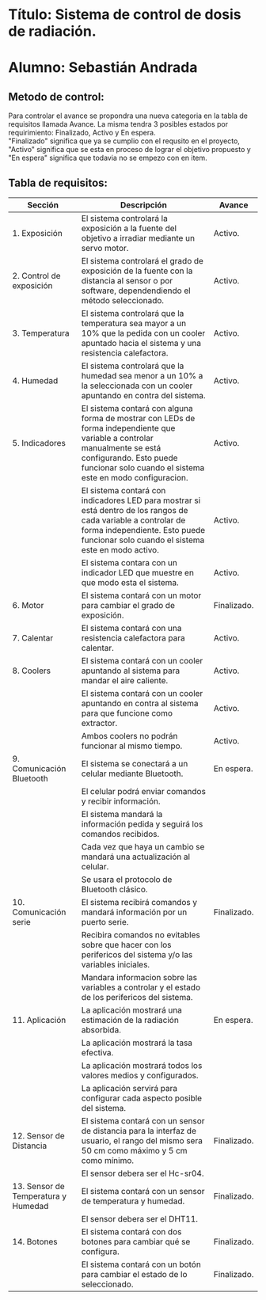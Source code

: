 # Título: Sistema de control de dosis de radiación. 


# Alumno: Sebastián Andrada



Metodo de control:
-
Para controlar el avance se propondra una nueva categoria en la tabla de requisitos llamada Avance. La misma tendra 3 posibles estados por requirimiento: Finalizado, Activo y En espera.  
"Finalizado" significa que ya se cumplio con el requsito en el proyecto, "Activo" significa que se esta en proceso de lograr el objetivo propuesto y "En espera" significa que todavia no se empezo con en item.

Tabla de requisitos:
-
| Sección                    | Descripción                                                                  | Avance     |
|----------------------------|------------------------------------------------------------------------------|------------|
| 1. Exposición              | El sistema controlará la exposición a la fuente del objetivo a irradiar mediante un servo motor.    | Activo. |
| 2. Control de exposición   | El sistema controlará el grado de exposición de la fuente con la distancia al sensor o por software, dependendiendo el método seleccionado. | Activo. |
| 3. Temperatura             | El sistema controlará que la temperatura sea mayor a un 10% que la pedida con un cooler apuntado hacia el sistema y una resistencia calefactora. | Activo.|
| 4. Humedad                 | El sistema controlará que la humedad sea menor a un 10% a la seleccionada con un cooler apuntando en contra del sistema. | Activo.|
| 5. Indicadores             | El sistema contará con alguna forma de mostrar con LEDs de forma independiente que variable a controlar manualmente se está configurando. Esto puede funcionar solo cuando el sistema este en modo configuracion. | Activo. |
|              |El sistema contará con indicadores LED para mostrar si está dentro de los rangos de cada variable a controlar de forma independiente. Esto puede funcionar solo cuando el sistema este en modo activo.| Activo. |
|              |El sistema contara con un indicador LED que muestre en que modo esta el sistema. | Activo. |
| 6. Motor                   | El sistema contará con un motor para cambiar el grado de exposición.        |  Finalizado. |
| 7. Calentar                | El sistema contará con una resistencia calefactora para calentar.           |  Activo. |
| 8. Coolers                 | El sistema contará con un cooler apuntando al sistema para mandar el aire caliente. |  Activo. |
|                 | El sistema contará con un cooler apuntando en contra al sistema para que funcione como extractor. | Activo. |
|                 | Ambos coolers no podrán funcionar al mismo tiempo.                          |  Activo. |
| 9. Comunicación Bluetooth  | El sistema se conectará a un celular mediante Bluetooth.                    | En espera. |
|   | El celular podrá enviar comandos y recibir información.                     |
|   | El sistema mandará la información pedida y seguirá los comandos recibidos. |
|   | Cada vez que haya un cambio se mandará una actualización al celular.       |
|   | Se usara el protocolo de Bluetooth clásico.       |
| 10. Comunicación serie     | El sistema recibirá comandos y mandará información por un puerto serie.     |  Finalizado. |
|              |Recibira comandos no evitables sobre que hacer con los perifericos del sistema y/o las variables iniciales.                               |
|              |Mandara informacion sobre las variables a controlar y el estado de los perifericos del sistema.                        |
| 11. Aplicación             | La aplicación mostrará una estimación de la radiación absorbida.           | En espera. |
|              | La aplicación mostrará la tasa efectiva.                                    |
|              | La aplicación mostrará todos los valores medios y configurados.            |
|              | La aplicación servirá para configurar cada aspecto posible del sistema.    |
| 12. Sensor de Distancia              | El sistema contará con un sensor de distancia para la interfaz de usuario, el rango del mismo sera 50 cm como máximo y 5 cm como mínimo. |  Finalizado. |
|              | El sensor debera ser el Hc-sr04.    |
|   13. Sensor de Temperatura y Humedad             | El sistema contará con un sensor de temperatura y humedad.                 |  Finalizado. |
|              | El sensor debera ser el DHT11.    |
| 14. Botones                | El sistema contará con dos botones para cambiar qué se configura. |  Finalizado. |
|                | El sistema contará con un botón para cambiar el estado de lo seleccionado. |  Finalizado. |
